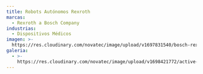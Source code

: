 ```yaml
---
title: Robots Autónomos Rexroth
marcas:
  - Rexroth a Bosch Company
industrias:
  - Dispositivos Médicos
imagen: >-
  https://res.cloudinary.com/novatec/image/upload/v1697831540/bosch-rexroth-activeshuttle-lifts-up-dollies-with-small-load-carriers_aygffu.jpg
galeria:
  - >-
    https://res.cloudinary.com/novatec/image/upload/v1698421772/active-shuttle-transporting-goods_640x360_qjap5r.jpg
---
```


